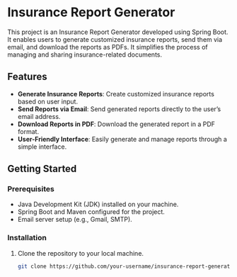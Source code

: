 # Insurance Report Generator

This project is an Insurance Report Generator developed using Spring Boot. It enables users to generate customized insurance reports, send them via email, and download the reports as PDFs. It simplifies the process of managing and sharing insurance-related documents.

## Features

- **Generate Insurance Reports**: Create customized insurance reports based on user input.
- **Send Reports via Email**: Send generated reports directly to the user’s email address.
- **Download Reports in PDF**: Download the generated report in a PDF format.
- **User-Friendly Interface**: Easily generate and manage reports through a simple interface.

## Getting Started

### Prerequisites

- Java Development Kit (JDK) installed on your machine.
- Spring Boot and Maven configured for the project.
- Email server setup (e.g., Gmail, SMTP).

### Installation

1. Clone the repository to your local machine.
   ```bash
   git clone https://github.com/your-username/insurance-report-generator.git
